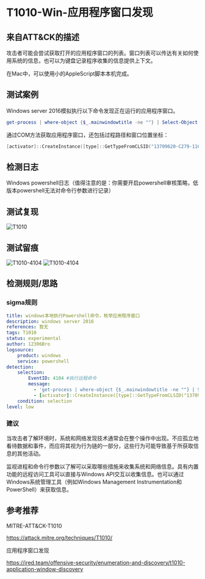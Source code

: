 # T1010-Win-应用程序窗口发现

## 来自ATT&CK的描述

攻击者可能会尝试获取打开的应用程序窗口的列表。窗口列表可以传达有关如何使用系统的信息，也可以为键盘记录程序收集的信息提供上下文。

在Mac中，可以使用小的AppleScript脚本本机完成。

## 测试案例

Windows server 2016模拟执行以下命令发现正在运行的应用程序窗口。

```powershell
get-process | where-object {$_.mainwindowtitle -ne ""} | Select-Object mainwindowtitle
```

通过COM方法获取应用程序窗口，还包括过程路径和窗口位置坐标：

```powershell
[activator]::CreateInstance([type]::GetTypeFromCLSID("13709620-C279-11CE-A49E-444553540000")).windows()
```

## 检测日志

Windows powershell日志（值得注意的是：你需要开启powershell审核策略，低版本powershell无法对命令行参数进行记录）

## 测试复现

![T1010](https://s2.ax1x.com/2019/11/26/MzLX7T.png)

## 测试留痕

![T1010-4104](https://s2.ax1x.com/2019/11/26/Mz7UIJ.png)
![T1010-4104](https://s2.ax1x.com/2019/11/26/MzODbV.png)

## 检测规则/思路

### sigma规则

```yml
title: windows本地执行Powershell命令，枚举应用程序窗口
description: windows server 2016
references: 暂无
tags: T1010
status: experimental
author: 12306Bro
logsource:
    product: windows
    service: powershell
detection:
    selection:
        EventID: 4104 #执行远程命令
        message:
          - 'get-process | where-object {$_.mainwindowtitle -ne ""} | Select-Object mainwindowtitle'  #基于命令行参数检测，检出率较低
          - [activator]::CreateInstance([type]::GetTypeFromCLSID("13709620-C279-11CE-A49E-444553540000")).windows() #基于命令行参数检测，检出率较低
    condition: selection
level: low
```

### 建议

当攻击者了解环境时，系统和网络发现技术通常会在整个操作中出现。不应孤立地看待数据和事件，而应将其视为行为链的一部分，这些行为可能导致基于所获取信息的其他活动。

监视进程和命令行参数以了解可以采取哪些措施来收集系统和网络信息。具有内置功能的远程访问工具可以直接与Windows API交互以收集信息。也可以通过Windows系统管理工具（例如Windows Management Instrumentation和PowerShell）来获取信息。

## 参考推荐

MITRE-ATT&CK-T1010

<https://attack.mitre.org/techniques/T1010/>

应用程序窗口发现

<https://ired.team/offensive-security/enumeration-and-discovery/t1010-application-window-discovery>
